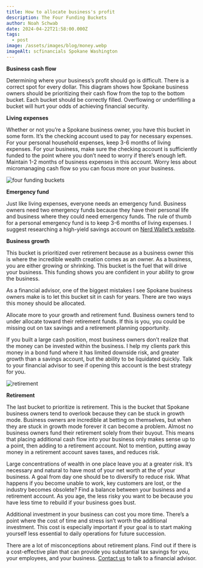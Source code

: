 ```yaml
---
title: How to allocate business's profit
description: The Four Funding Buckets
author: Noah Schwab
date: 2024-04-22T21:58:00.000Z
tags:
  - post
image: /assets/images/blog/money.webp
imageAlt: scfinancials Spokane Washington
---
```

**Business cash flow**

Determining where your business’s profit should go is difficult. There is a correct spot for every dollar. This diagram shows how Spokane business owners should be prioritizing their cash flow from the top to the bottom bucket. Each bucket should be correctly filled. Overflowing or underfilling a bucket will hurt your odds of achieving financial security.

**Living expenses**

Whether or not you’re a Spokane business owner, you have this bucket in some form. It’s the checking account used to pay for necessary expenses. For your personal household expenses, keep 3-6 months of living expenses. For your business, make sure the checking account is sufficiently funded to the point where you don’t need to worry if there’s enough left. Maintain 1-2 months of business expenses in this account. Worry less about micromanaging cash flow so you can focus more on your business.

![four funding buckets](/assets/images/blog/four-funding-buckets.webp "four funding buckets")

**Emergency fund**

Just like living expenses, everyone needs an emergency fund. Business owners need two emergency funds because they have their personal life and business where they could need emergency funds. The rule of thumb for a personal emergency fund is to keep 3-6 months of living expenses. I suggest researching a high-yield savings account on [Nerd Wallet’s website](https://www.nerdwallet.com/best/small-business/business-savings-accounts).

**Business growth**

This bucket is prioritized over retirement because as a business owner this is where the incredible wealth creation comes as an owner. As a business, you are either growing or shrinking. This bucket is the fuel that will drive your business. This funding shows you are confident in your ability to grow the business. 

As a financial advisor, one of the biggest mistakes I see Spokane business owners make is to let this bucket sit in cash for years. There are two ways this money should be allocated.

Allocate more to your growth and retirement fund. Business owners tend to under allocate toward their retirement funds. If this is you, you could be missing out on tax savings and a retirement planning opportunity.

If you built a large cash position, most business owners don’t realize that the money can be invested within the business. I help my clients park this money in a bond fund where it has limited downside risk, and greater growth than a savings account, but the ability to be liquidated quickly. Talk to your financial advisor to see if opening this account is the best strategy for you.

![retirement](/assets/images/blog/retirement.webp "retirement")

**Retirement**

The last bucket to prioritize is retirement. This is the bucket that Spokane business owners tend to overlook because they can be stuck in growth mode. Business owners are incredible at betting on themselves, but when they are stuck in growth mode forever it can become a problem. Almost no business owners fund their retirement solely from their buyout. This means that placing additional cash flow into your business only makes sense up to a point, then adding to a retirement account. Not to mention, putting away money in a retirement account saves taxes, and reduces risk. 

Large concentrations of wealth in one place leave you at a greater risk. It’s necessary and natural to have most of your net worth at the of your business. A goal from day one should be to diversify to reduce risk. What happens if you become unable to work, key customers are lost, or the industry becomes obsolete? Find a balance between your business and a retirement account. As you age, the less risky you want to be because you have less time to rebuild if your business goes bust.

Additional investment in your business can cost you more time. There’s a point where the cost of time and stress isn’t worth the additional investment. This cost is especially important if your goal is to start making yourself less essential to daily operations for future succession.

There are a lot of misconceptions about retirement plans. Find out if there is a cost-effective plan that can provide you substantial tax savings for you, your employees, and your business. [Contact us](https://scfinancials.com/contact/) to talk to a financial advisor.
